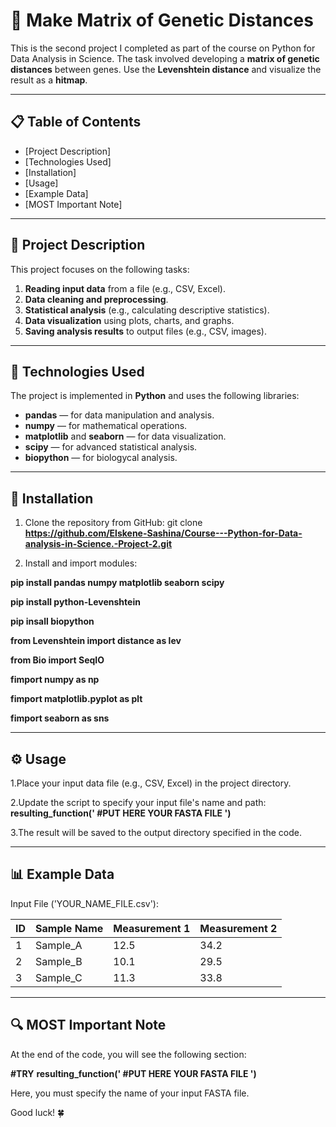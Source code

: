 # 🔬 Make Matrix of Genetic Distances

This is the second project I completed as part of the course on Python for Data Analysis in Science. The task involved developing a **matrix of genetic distances** between genes. Use the **Levenshtein distance** and visualize the result as a **hitmap**.

---

## 📋 **Table of Contents**
- [Project Description]
- [Technologies Used]
- [Installation]
- [Usage]
- [Example Data]
- [MOST Important Note]

---

## 📝 **Project Description**

This project focuses on the following tasks:
1. **Reading input data** from a file (e.g., CSV, Excel).
2. **Data cleaning and preprocessing**.
3. **Statistical analysis** (e.g., calculating descriptive statistics).
4. **Data visualization** using plots, charts, and graphs.
5. **Saving analysis results** to output files (e.g., CSV, images).

---

## 🔧 **Technologies Used**

The project is implemented in **Python** and uses the following libraries:
- **pandas** — for data manipulation and analysis.
- **numpy** — for mathematical operations.
- **matplotlib** and **seaborn** — for data visualization.
- **scipy** — for advanced statistical analysis.
- **biopython** — for biologycal analysis.

---

## 🚀 **Installation**

1. Clone the repository from GitHub:
   git clone **https://github.com/Elskene-Sashina/Course---Python-for-Data-analysis-in-Science.-Project-2.git**

2. Install and import modules:

**pip install pandas numpy matplotlib seaborn scipy**

**pip install python-Levenshtein**

**pip insall biopython**





**from Levenshtein import distance as lev**

**from Bio import SeqIO**

**fimport numpy as np**

**fimport matplotlib.pyplot as plt**

**fimport seaborn as sns**

---

## ⚙️ **Usage**

1.Place your input data file (e.g., CSV, Excel) in the project directory.

2.Update the script to specify your input file's name and path:
**resulting_function(' 
                   #PUT HERE YOUR FASTA FILE
                   ')**

3.The result will be saved to the output directory specified in the code.

---

## 📊 **Example Data**

Input File ('YOUR_NAME_FILE.csv'):

| ID  | Sample Name | Measurement 1 | Measurement 2 |
|-----|-------------|----------------|----------------|
| 1   | Sample_A    | 12.5           | 34.2           |
| 2   | Sample_B    | 10.1           | 29.5           |
| 3   | Sample_C    | 11.3           | 33.8           |
---

## 🔍 **MOST Important Note**

At the end of the code, you will see the following section:

**#TRY**
**resulting_function(' 
                   #PUT HERE YOUR FASTA FILE
                   ')**

Here, you must specify the name of your input FASTA file.

Good luck! 🍀

